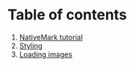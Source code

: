# Table of contents

1. [NativeMark tutorial](NativeMark.md)
1. [Styling](Styling.md)
1. [Loading images](Images.md)
